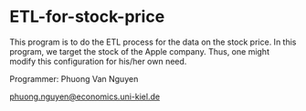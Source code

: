 # ETL-for-stock-price

This program is to do the ETL process for the data on the stock price. 
In this program, we target the stock of the Apple company.
Thus, one might modify this configuration for his/her own need.

Programmer: Phuong Van Nguyen

phuong.nguyen@economics.uni-kiel.de
